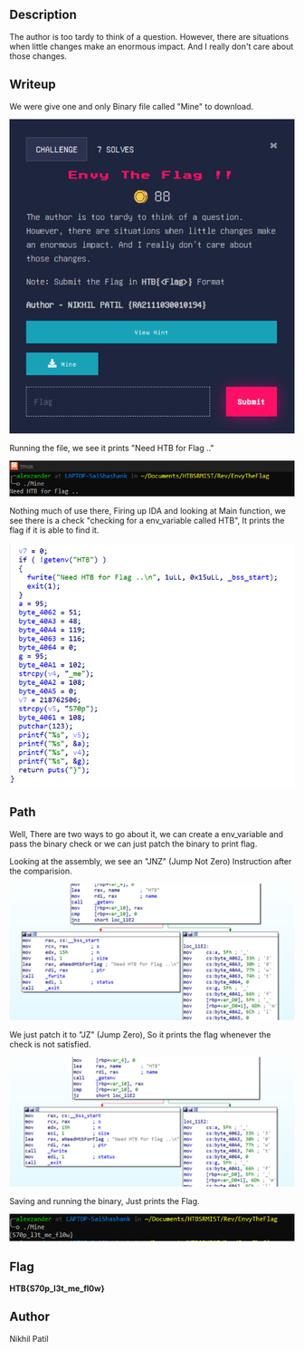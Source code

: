 ## Description

The author is too tardy to think of a question. However, there are situations when little changes make an enormous impact. And I really don't care about those changes.

## Writeup

We were give one and only Binary file called "Mine" to download.

![Image](Img/one.png)

Running the file, we see it prints "Need HTB for Flag .."

![Image](Img/two.png)

Nothing much of use there, Firing up IDA and looking at Main function, we see there is a check "checking for a env_variable called HTB", It prints the flag if it is able to find it.

![Image](Img/three.png)

## Path

Well, There are two ways to go about it, we can create a env_variable and pass the binary check or we can just patch the binary to print flag. 

Looking at the assembly, we see an "JNZ" (Jump Not Zero) Instruction after the comparision.

![Image](Img/four.png)

We just patch it to "JZ" (Jump Zero), So it prints the flag whenever the check is not satisfied.

![Image](Img/five.png)

Saving and running the binary, Just prints the Flag.

![Image](Img/six.png)

## Flag

**HTB{S70p_l3t_me_fl0w}**

## Author
Nikhil Patil
